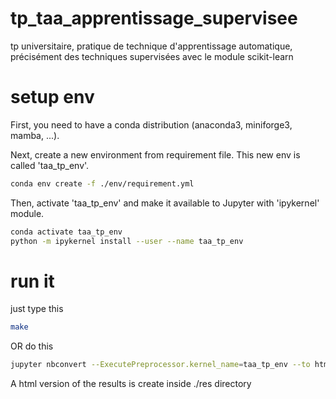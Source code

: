 # tp_taa_apprentissage_supervisee
tp universitaire, pratique de technique d'apprentissage automatique, précisément des techniques supervisées avec le module scikit-learn

# setup env 

First, you need to have a conda distribution (anaconda3, miniforge3, mamba, ...).

Next, create a new environment from requirement file. This new env is called 'taa_tp_env'.

```bash
conda env create -f ./env/requirement.yml
```

Then, activate 'taa_tp_env' and make it available to Jupyter with 'ipykernel' module.

```bash
conda activate taa_tp_env
python -m ipykernel install --user --name taa_tp_env
```

# run it 

just type this

```bash
make
```

OR do this

```bash
jupyter nbconvert --ExecutePreprocessor.kernel_name=taa_tp_env --to html --execute source/tp_final.ipynb --output-dir res
```

A html version of the results is create inside ./res directory
